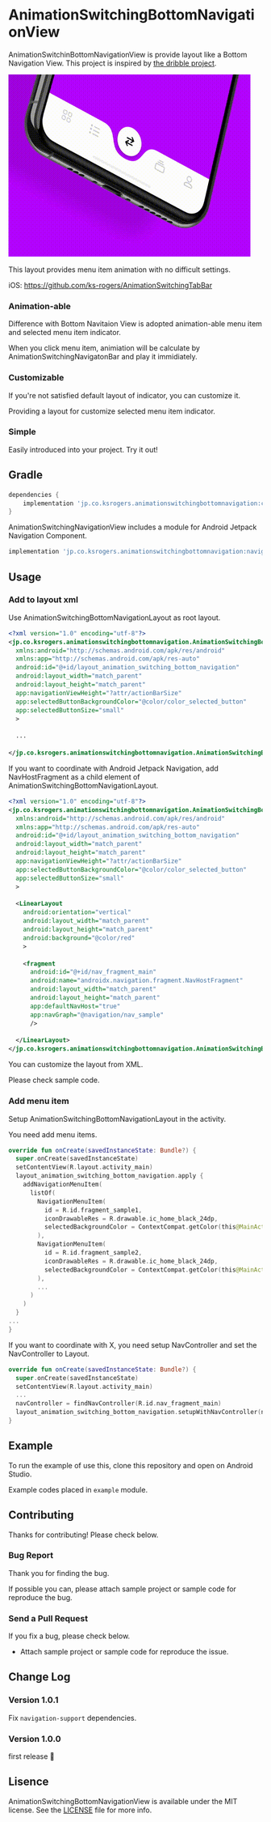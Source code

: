 # AnimationSwitchingBottomNavigationView

AnimationSwitchinBottomNavigationView is provide layout like a Bottom Navigation View. This project is inspired by [the dribble project](https://dribbble.com/shots/6044647-Tab-Bar-Animation-nr-3).

![alt text](https://github.com/ks-rogers/Assets/blob/master/AnimationSwitchingTabBar/demo.gif)

This layout provides menu item animation with no difficult settings.

iOS: https://github.com/ks-rogers/AnimationSwitchingTabBar

### Animation-able

Difference with Bottom Navitaion View is adopted animation-able menu item and selected menu item indicator.

When you click menu item, animiation will be calculate by AnimationSwitchingNavigatonBar and play it immidiately.

### Customizable

If you're not satisfied default layout of indicator, you can customize it.

Providing a layout for customize selected menu item indicator.

### Simple

Easily introduced into your project. Try it out!

## Gradle

```groovy
dependencies {
	implementation 'jp.co.ksrogers.animationswitchingbottomnavigation:core:$latest_version'
}
```

AnimationSwitchingNavigationView includes a module for Android Jetpack Navigation Component.

```groovy
implementation 'jp.co.ksrogers.animationswitchingbottomnavigation:navigation-support:$latest_version'
```

## Usage

### Add to layout xml

Use AnimationSwitchingBottomNavigationLayout as root layout.

```xml
<?xml version="1.0" encoding="utf-8"?>
<jp.co.ksrogers.animationswitchingbottomnavigation.AnimationSwitchingBottomNavigationLayout
  xmlns:android="http://schemas.android.com/apk/res/android"
  xmlns:app="http://schemas.android.com/apk/res-auto"
  android:id="@+id/layout_animation_switching_bottom_navigation"
  android:layout_width="match_parent"
  android:layout_height="match_parent"
  app:navigationViewHeight="?attr/actionBarSize"
  app:selectedButtonBackgroundColor="@color/color_selected_button"
  app:selectedButtonSize="small"
  >
  
  ...
  
</jp.co.ksrogers.animationswitchingbottomnavigation.AnimationSwitchingBottomNavigationLayout>
```

If you want to coordinate with Android Jetpack Navigation, add NavHostFragment as a child element of AnimationSwitchingBottomNavigationLayout.

```xml
<?xml version="1.0" encoding="utf-8"?>
<jp.co.ksrogers.animationswitchingbottomnavigation.AnimationSwitchingBottomNavigationLayout
  xmlns:android="http://schemas.android.com/apk/res/android"
  xmlns:app="http://schemas.android.com/apk/res-auto"
  android:id="@+id/layout_animation_switching_bottom_navigation"
  android:layout_width="match_parent"
  android:layout_height="match_parent"
  app:navigationViewHeight="?attr/actionBarSize"
  app:selectedButtonBackgroundColor="@color/color_selected_button"
  app:selectedButtonSize="small"
  >

  <LinearLayout
    android:orientation="vertical"
    android:layout_width="match_parent"
    android:layout_height="match_parent"
    android:background="@color/red"
    >

    <fragment
      android:id="@+id/nav_fragment_main"
      android:name="androidx.navigation.fragment.NavHostFragment"
      android:layout_width="match_parent"
      android:layout_height="match_parent"
      app:defaultNavHost="true"
      app:navGraph="@navigation/nav_sample"
      />

  </LinearLayout>
</jp.co.ksrogers.animationswitchingbottomnavigation.AnimationSwitchingBottomNavigationLayout>
```

You can customize the layout from XML.

Please check sample code.

### Add menu item

Setup AnimationSwitchingBottomNavigationLayout in the activity.

You need add menu items.

```kotlin
override fun onCreate(savedInstanceState: Bundle?) {
  super.onCreate(savedInstanceState)
  setContentView(R.layout.activity_main)
  layout_animation_switching_bottom_navigation.apply {
    addNavigationMenuItem(
      listOf(
        NavigationMenuItem(
          id = R.id.fragment_sample1,
          iconDrawableRes = R.drawable.ic_home_black_24dp,
          selectedBackgroundColor = ContextCompat.getColor(this@MainActivity, R.color.red)
        ),
        NavigationMenuItem(
          id = R.id.fragment_sample2,
          iconDrawableRes = R.drawable.ic_home_black_24dp,
          selectedBackgroundColor = ContextCompat.getColor(this@MainActivity, R.color.blue)
        ),
        ...
      )
    )
  }
...
}
```

If you want to coordinate with X,   you need setup NavController and set the NavController to Layout.

```kotlin
override fun onCreate(savedInstanceState: Bundle?) {
  super.onCreate(savedInstanceState)
  setContentView(R.layout.activity_main)
  ...
  navController = findNavController(R.id.nav_fragment_main)
  layout_animation_switching_bottom_navigation.setupWithNavController(navController)
}
```

## Example

To run the example of use this, clone this repository and open on Android Studio.

Example codes placed in `example` module.

## Contributing

Thanks for contributing! Please check below.

### Bug Report

Thank you for finding the bug.

If possible you can, please attach sample project or sample code for reproduce the bug.

### Send a Pull Request

If you fix a bug, please check below.

- Attach sample project or sample code for reproduce the issue.

## Change Log

### Version 1.0.1

Fix `navigation-support` dependencies.

### Version 1.0.0

first release :tada:

## Lisence

AnimationSwitchingBottomNavigationView is available under the MIT license. See the [LICENSE](./LICENSE) file for more info.